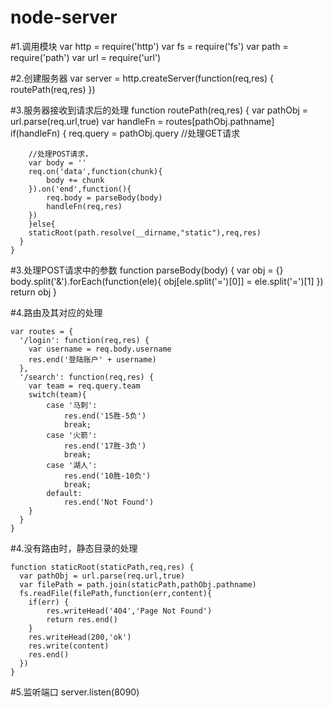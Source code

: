 # node-server

#1.调用模块
    var http = require('http')
    var fs = require('fs')
    var path = require('path')
    var url = require('url')

#2.创建服务器
    var server = http.createServer(function(req,res) {
      routePath(req,res)
    })

#3.服务器接收到请求后的处理
    function routePath(req,res) {
      var pathObj = url.parse(req.url,true)
      var handleFn = routes[pathObj.pathname]
      if(handleFn) {
        req.query = pathObj.query   //处理GET请求

        //处理POST请求，
        var body = ''
        req.on('data',function(chunk){
            body += chunk
        }).on('end',function(){
            req.body = parseBody(body)
            handleFn(req,res)
        })
        }else{
        staticRoot(path.resolve(__dirname,"static"),req,res)
      }
    }

#3.处理POST请求中的参数
    function parseBody(body) {
      var obj = {}
      body.split('&').forEach(function(ele){
        obj[ele.split('=')[0]] = ele.split('=')[1]
      })
      return obj
    }

#4.路由及其对应的处理

    var routes = {
      '/login': function(req,res) {
        var username = req.body.username
        res.end('登陆账户' + username)
      },
      '/search': function(req,res) {
        var team = req.query.team
        switch(team){
            case '马刺':
                res.end('15胜-5负')
                break;
            case '火箭':
                res.end('17胜-3负')
                break;
            case '湖人':
                res.end('10胜-10负')
                break;
            default:
                res.end('Not Found') 
        }
      }
    }

#4.没有路由时，静态目录的处理

    function staticRoot(staticPath,req,res) {
      var pathObj = url.parse(req.url,true)
      var filePath = path.join(staticPath,pathObj.pathname)
      fs.readFile(filePath,function(err,content){
        if(err) {
            res.writeHead('404','Page Not Found')
            return res.end()
        }
        res.writeHead(200,'ok')
        res.write(content)
        res.end()
      })
    }

#5.监听端口
    server.listen(8090)
